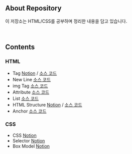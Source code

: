 ## About Repository

이 저장소는 HTML/CSS를 공부하며 정리한 내용을 담고 있습니다.

</br>

## Contents

### HTML

- Tag [Notion](https://distinct-bulb-c95.notion.site/78577726e74e439f85ea2fbd48260a5d) / [소스 코드](HTML/tag.html)
- New Line [소스 코드](HTML/new_line.html)
- img Tag [소스 코드](HTML/img.html)
- Attribute [소스 코드](HTML/attribute.html)
- List [소스 코드](HTML/list.html)
- HTML Structure [Notion](https://distinct-bulb-c95.notion.site/HTML-c012198e101140128875415ebafc6fa4) / [소스 코드](HTML/html_structure.html)
- Anchor [소스 코드](HTML/anchor.html)

### CSS

- CSS [Notion](https://distinct-bulb-c95.notion.site/CSS-c3baa3c3c40242a9922b76707939cc4e)
- Selector [Notion](https://distinct-bulb-c95.notion.site/Selector-98c833f03e974bb9a90308cd1c8cb95a)
- Box Model [Notion](https://distinct-bulb-c95.notion.site/Box-Model-8b9718ed9e7f48a19af521ea2b266ef4)